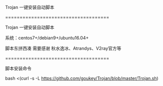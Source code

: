 Trojan 一键安装自动脚本

====================================

Trojan 一键安装自动脚本

系统：centos7+/debian9+/ubuntu16.04+

脚本东拼西凑 需要感谢 秋水逸冰、Atrandys、V2ray官方等

====================================

脚本安装命令

bash <(curl -s -L https://github.com/goukey/Trojan/blob/master/Trojan.sh)
